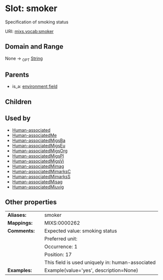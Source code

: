 
# Slot: smoker


Specification of smoking status

URI: [mixs.vocab:smoker](https://w3id.org/mixs/vocab/smoker)


## Domain and Range

None ->  <sub>OPT</sub> [String](types/String.md)

## Parents

 *  is_a: [environment field](environment_field.md)

## Children


## Used by

 * [Human-associated](Human-associated.md)
 * [Human-associatedMe](Human-associatedMe.md)
 * [Human-associatedMigsBa](Human-associatedMigsBa.md)
 * [Human-associatedMigsEu](Human-associatedMigsEu.md)
 * [Human-associatedMigsOrg](Human-associatedMigsOrg.md)
 * [Human-associatedMigsPl](Human-associatedMigsPl.md)
 * [Human-associatedMigsVi](Human-associatedMigsVi.md)
 * [Human-associatedMimag](Human-associatedMimag.md)
 * [Human-associatedMimarksC](Human-associatedMimarksC.md)
 * [Human-associatedMimarksS](Human-associatedMimarksS.md)
 * [Human-associatedMisag](Human-associatedMisag.md)
 * [Human-associatedMiuvig](Human-associatedMiuvig.md)

## Other properties

|  |  |  |
| --- | --- | --- |
| **Aliases:** | | smoker |
| **Mappings:** | | MIXS:0000262 |
| **Comments:** | | Expected value: smoking status |
|  | | Preferred unit:  |
|  | | Occurrence: 1 |
|  | | Position: 17 |
|  | | This field is used uniquely in: human-associated |
| **Examples:** | | Example(value='yes', description=None) |

